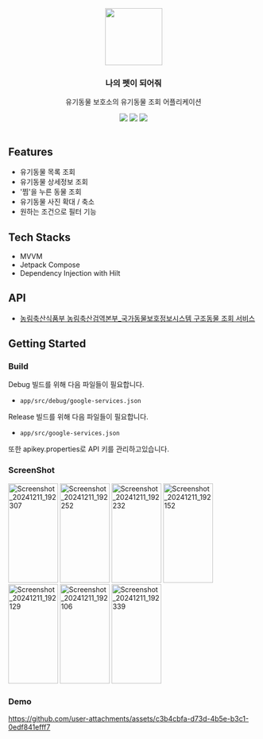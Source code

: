 <div align="center">
  <a>
    <img width="115" src="https://github.com/user-attachments/assets/8f2deb82-28ad-49f5-b442-73c0902dd4e7">
  </a>
  <h3 align="center">나의 펫이 되어줘</h3>
  <p align="center">
    유기동물 보호소의 유기동물 조회 어플리케이션
    <div style=" padding-bottom: 1rem;">
      <img src="https://img.shields.io/badge/Android-3DDC84?style=for-the-badge&logo=android&logoColor=white" />
      <img src="https://img.shields.io/badge/Compose-4285F4?style=for-the-badge&logo=jetpackcompose&logoColor=white">    
      <img src="https://img.shields.io/badge/Kotlin-B125EA?style=for-the-badge&logo=kotlin&logoColor=white" />
    </div>
  </p>
</div>

## Features

- 유기동물 목록 조회
- 유기동물 상세정보 조회 
- '찜'을 누른 동물 조회
- 유기동물 사진 확대 / 축소
- 원하는 조건으로 필터 기능

## Tech Stacks

- MVVM
- Jetpack Compose
- Dependency Injection with Hilt

## API
- [ 농림축산식품부 농림축산검역본부_국가동물보호정보시스템 구조동물 조회 서비스](https://www.data.go.kr/data/15098931/openapi.do)

## Getting Started

### Build

Debug 빌드를 위해 다음 파일들이 필요합니다.
- `app/src/debug/google-services.json`

Release 빌드를 위해 다음 파일들이 필요합니다.
- `app/src/google-services.json`

또한 apikey.properties로 API 키를 관리하고있습니다.

### ScreenShot

<img alt="Screenshot_20241211_192307" height="200" src="https://github.com/user-attachments/assets/bbb0c033-0c2e-4973-8d44-05543b1e7adf" width="100"/>
<img alt="Screenshot_20241211_192252" height="200" src="https://github.com/user-attachments/assets/b9af7069-fb4f-4589-a114-a3dc6de7756c" width="100"/>
<img alt="Screenshot_20241211_192232" height="200" src="https://github.com/user-attachments/assets/1a5d4fe7-210a-4f8f-8a4f-20412d479f83" width="100"/>
<img alt="Screenshot_20241211_192152" height="200" src="https://github.com/user-attachments/assets/3c4a4840-c9ca-4326-a988-499da15dd311" width="100"/>
<img alt="Screenshot_20241211_192129" height="200" src="https://github.com/user-attachments/assets/4bf1f014-84a1-4e67-b754-d790aadea9da" width="100"/>
<img alt="Screenshot_20241211_192106" height="200" src="https://github.com/user-attachments/assets/39b496c7-83fd-4fd9-839f-cc76e2521705" width="100"/>
<img alt="Screenshot_20241211_192339" height="200" src="https://github.com/user-attachments/assets/9db55e9d-7bf0-43b8-8cac-19c8dd391286" width="100"/>

### Demo 


https://github.com/user-attachments/assets/c3b4cbfa-d73d-4b5e-b3c1-0edf841efff7





